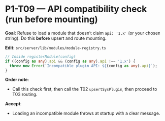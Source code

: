 # P1-T09 — API compatibility check (run before mounting)

**Goal**: Refuse to load a module that doesn’t claim `api: '1.x'` (or your chosen string). Do this **before** upsert and route mounting.

**Edit**: `src/server/lib/modules/module-registry.ts`
```ts
// Inside registerModule(config)
if ((config as any).api && (config as any).api !== '1.x') {
  throw new Error(`Incompatible plugin API: ${(config as any).api}`);
}
```

**Order note**:
- Call this check first, then call the T02 `upsertSysPlugin`, then proceed to T03 routing.

**Accept**:
- Loading an incompatible module throws at startup with a clear message.
